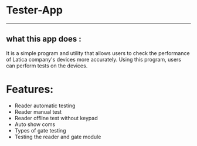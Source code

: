 # Tester-App

---

## what this app does :

It is a simple program and utility that allows users to check the performance of Latica company's devices more accurately.
Using this program, users can perform tests on the devices.

# Features:
- Reader automatic testing
- Reader manual test
- Reader offline test without keypad
- Auto show coms
- Types of gate testing
- Testing the reader and gate module
